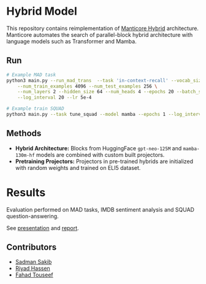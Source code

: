 # Hybrid Model 

This repository contains reimplementation of [Manticore Hybrid](https://arxiv.org/abs/2406.00894) architecture. Manticore automates the search of parallel-block hybrid architecture with language models such as Transformer and Mamba. 

## Run

```sh
# Example MAD task
python3 main.py --run_mad_trans  --task 'in-context-recall' --vocab_size 16  --seq_len 32 \
    --num_train_examples 4096 --num_test_examples 256 \
    --num_layers 2 --hidden_size 64 --num_heads 4 --epochs 20 --batch_size 32 \
    --log_interval 20 --lr 5e-4

# Example train SQUAD
python3 main.py --task tune_squad --model mamba --epochs 1 --log_interval 200 --lr 5e-5 --batch_size 2 --train_size 2000 --eval_size 500
``` 

## Methods

* **Hybrid Architecture:** Blocks from HuggingFace `gpt-neo-125M` and `mamba-130m-hf` models are combined with custom built projectors. 
* **Pretraining Projectors:** Projectors in pre-trained hybrids are initialized with random weights and trained on ELI5 dataset. 

# Results

Evaluation performed on MAD tasks, IMDB sentiment analysis and SQUAD question-answering. 

See [presentation](./Presentation.pdf) and [report](./Report.pdf). 

## Contributors

* [Sadman Sakib](https://github.com/sadmankiba)
* [Riyad Hassen](https://github.com/RiyadHassen)
* [Fahad Touseef](https://github.com/Fahad-Touseef)